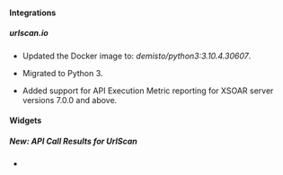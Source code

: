 
#### Integrations
##### urlscan.io
- Updated the Docker image to: *demisto/python3:3.10.4.30607*.

- Migrated to Python 3.
- Added support for API Execution Metric reporting for XSOAR server versions 7.0.0 and above.


#### Widgets
##### New: API Call Results for UrlScan
- 
